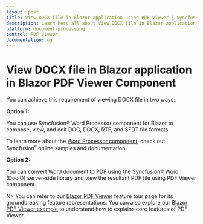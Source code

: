 ```yaml
---
layout: post
title: View DOCX file in Blazor application using PDF Viewer | Syncfusion
description: Learn here all about View DOCX file in Blazor application in Syncfusion Blazor PDF Viewer component and more.
platform: document-processing
control: PDF Viewer
documentation: ug
---
```


# View DOCX file in Blazor application in Blazor PDF Viewer Component

You can achieve this requirement of viewing DOCX file in two ways:.

**Option** **1:**

You can use Syncfusion&reg; Word Processor component for Blazor to compose, view, and edit DOC, DOCX, RTF, and SFDT file formats.

To learn more about the [Word Processor component](https://www.syncfusion.com/blazor-components/blazor-word-processor), check out Syncfusion<sup style="font-size:70%">&reg;</sup> online samples and documentation.

**Option** **2:**

You can convert [Word document to PDF](https://help.syncfusion.com/document-processing/word/conversions/word-to-pdf/net/word-to-pdf) using the Syncfusion&reg; Word (DocIO) server-side library and view the resultant PDF file using PDF Viewer component.

N> You can refer to our [Blazor PDF Viewer]() feature tour page for its groundbreaking feature representations. You can also explore our [Blazor PDF Viewer example](https://document.syncfusion.com/demos/pdf-viewer/blazor-server/pdf-viewer/default-functionalities?theme=bootstrap5) to understand how to explains core features of PDF Viewer.
